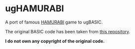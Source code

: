 # ugHAMURABI

A port of famous [HAMURABI](https://en.wikipedia.org/wiki/Hamurabi_(video_game)) game to ugBASIC.

The original BASIC code has been taken from [this repository](https://github.com/philspil66/Hamurabi).

**I do not own any copyright of the original code.**
